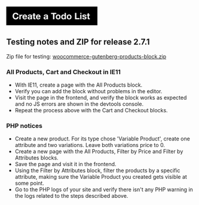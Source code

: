 [![Create Todo list](https://raw.githubusercontent.com/senadir/todo-my-markdown/master/public/github-button.svg?sanitize=true)](https://git-todo.netlify.app/create)

## Testing notes and ZIP for release 2.7.1

Zip file for testing: [woocommerce-gutenberg-products-block.zip](https://github.com/woocommerce/woocommerce-gutenberg-products-block/files/4785662/woocommerce-gutenberg-products-block.zip)

### All Products, Cart and Checkout in IE11

-   With IE11, create a page with the All Products block.
-   Verify you can add the block without problems in the editor.
-   Visit the page in the frontend, and verify the block works as expected and no JS errors are shown in the devtools console.
-   Repeat the process above with the Cart and Checkout blocks.

### PHP notices

-   Create a new product. For its type chose 'Variable Product', create one attribute and two variations. Leave both variations price to 0.
-   Create a new page with the All Products, Filter by Price and Filter by Attributes blocks.
-   Save the page and visit it in the frontend.
-   Using the Filter by Attributes block, filter the products by a specific attribute, making sure the Variable Product you created gets visible at some point.
-   Go to the PHP logs of your site and verify there isn't any PHP warning in the logs related to the steps described above.
